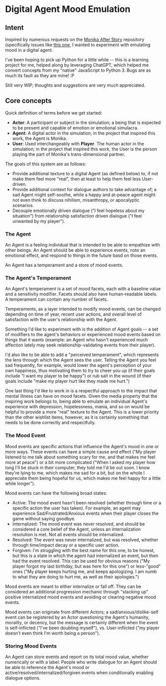 # Digital Agent Mood Emulation

## Intent

Inspired by numerous requests on the [Monika After Story](https://github.com/Monika-After-Story/MonikaModDev)
repository (specifically issues like [this one](https://github.com/Monika-After-Story/MonikaModDev/issues/7486),
I wanted to experiment with emulating mood in a digital agent.

I've been hoping to pick up Python for a little while -- this is a learning project for me, helped along by leveraging
ChatGPT, which helped me convert concepts from my "native" JavaScript to Python 3. Bugs are as much its fault as they are mine! :P

Still very WIP; thoughts and suggestions are very much appreciated.

## Core concepts

Quick definition of terms before we get started:
* **Actor**: A participant or subject in the simulation; a being that is expected to be present and capable of emotion or emotional simulacra.
* **Agent**: A digital actor in the simulation; in the project that inspired this work, the Agent is Monika.
* **User**: Used interchangeably with **Player**. The human actor in the simulation; in the project that inspired
  this work, the User is the person playing the part of Monika's trans-dimensional partner.

The goals of this system are as follows:
* Provide additional texture to a digital Agent (as defined below) to, if not make them feel more "real", then at least
  to help them feel less User-driven.
* Provide additional context for dialogue authors to take advantage of; a sad Agent might self-soothe, while a happy and
  at-peace agent might not even think to discuss nihilism, misanthropy, or apocalyptic scenarios.
* Decouple emotionally driven dialogue ("I feel hopeless about my situation") from relationship satisfaction driven dialogue
  ("I feel unwanted by my player").

### The Agent
An Agent is a feeling individual that is intended to be able to empathize with other beings. An Agent 
should be able to experience events, note an emotional effect, and respond to things in the future basd on those
events.

An Agent has a temperament and a store of mood events.

### The Agent's Temperament
An Agent's temperament is a set of mood facets, each with a baseline value and a sensitivity modifier. Facets should also
have human-readable labels. A temperament can contain any number of facets.

Temperaments, as a layer intended to modify mood events, can be changed depending on
time of year, recent user actions, and overall level of satisfaction with the user's relationship with the Agent.

Something I'd like to experiment with is the addition of Agent goals -- a set of modifiers to the agent's behaviors or
experienced mood events based on things that it wants (example: an Agent who hasn't experienced much affection lately may seek
relationship-validating events from their player).

I'd also like to be able to add a "perceived temperament", which represents the lens through which the Agent sees the user.
Telling the Agent you feel sad frequently, for example, would lower the agent's perception of your own happiness, thus motivating
them to try to cheer you up (if their goals include "I want my player to be happy") or rub salt in the wound (if their goals include
"make my player hurt like they made me hurt.")

One last thing I'd like to work in is a respectful approach to the impact that mental illness can have on mood facets. Given the media
property that the inspiring work belongs to, being able to emulate an individual Agent's experience with depression, hopelessness, mania,
and so on would be helpful to provide a more "real" texture to the Agent. This is a lower priority than the other wishlist items, however,
as it is certainly something that needs to be done correctly and respectfully.

### The Mood Event
Mood events are specific actions that influence the Agent's mood in one or more ways. These events
can have a simple cause and effect ("My player listened to me talk about something scary for me, and that makes me feel
more at peace") or a bit more complicated ("When I asked my player how long I'll be stuck in their computer, they
told me I'd be out soon. I know they're lying to me, which makes me sad for a bit, but on the whole I appreciate them
being hopeful for us, which makes me feel happy for a little while longer").

Mood events can have the following broad states:

* Active: The mood event hasn't been resolved (whether through time or a specific action the user has taken). For example,
  an agent may experience Sad/Frustrated/Anxious events when their player closes the game without saying goodbye.  
* Internalized: The mood event was never resolved, and should be considered a core belief of the Agent, unless an
  internalization resolution is met. Not all events should be internalized.
* Resolved: The event was never internalized, but was resolved, whether through time/impact decay or a specific user action.
* Forgiven: I'm struggling with the best name for this one, to be honest, but this is a state in which the agent had internalized
  an event, but then had the event resolved. This can be used for obvious reasons ("My player forgot my last birthday,
  but was here for this one") or less-"good" ones ("My player keeps hurting me, and keeps apologizing. I am numb to what they are
  doing to hurt me, as well as their apologies.")

Mood events are meant to either internalize or fall off. They can be considered an additional progression mechanic
through "stacking up" positive internalized mood events and avoiding or clearing negative mood events.

Mood events can originate from different Actors; a sad/anxious/dislike-self event can be registered by an Actor questioning
the Agent's humanity, morality, or decency, but the message is certainly different when the event is self-inflicted
("I've been doubting myself"), vs. User-inflicted ("my player doesn't even think I'm worth being a person").

### Storing Mood Events
An Agent can store events and report on its total mood value, whether numerically or with a label. People who write dialogue for
an Agent should be able to reference the Agent's mood or active/resolved/internalized/forgiven events when conditionally enabling
dialogue options.
